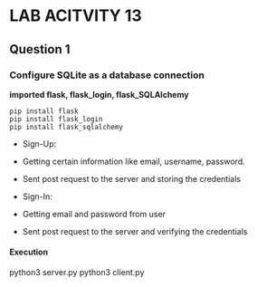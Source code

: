 # LAB ACITVITY 13

## Question 1
### Configure SQLite as a database connection

**imported flask, flask_login, flask_SQLAlchemy**

```
pip install flask
pip install flask_login
pip install flask_sqlalchemy

```

- Sign-Up:
 - Getting certain information like email, username, password.
 - Sent post request to the server and storing the credentials

- Sign-In:
 - Getting email and password from user
 - Sent post request to the server and verifying the credentials

#### Execution
python3 server.py
python3 client.py